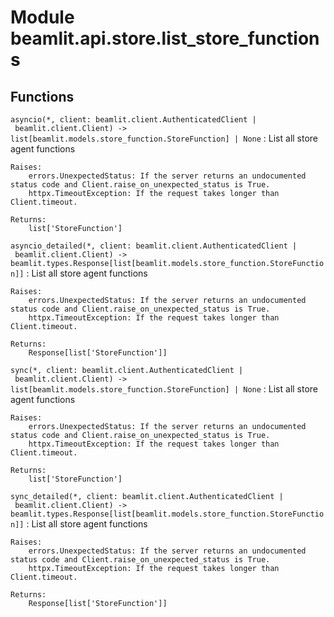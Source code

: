 Module beamlit.api.store.list_store_functions
=============================================

Functions
---------

`asyncio(*, client: beamlit.client.AuthenticatedClient | beamlit.client.Client) ‑> list[beamlit.models.store_function.StoreFunction] | None`
:   List all store agent functions
    
    Raises:
        errors.UnexpectedStatus: If the server returns an undocumented status code and Client.raise_on_unexpected_status is True.
        httpx.TimeoutException: If the request takes longer than Client.timeout.
    
    Returns:
        list['StoreFunction']

`asyncio_detailed(*, client: beamlit.client.AuthenticatedClient | beamlit.client.Client) ‑> beamlit.types.Response[list[beamlit.models.store_function.StoreFunction]]`
:   List all store agent functions
    
    Raises:
        errors.UnexpectedStatus: If the server returns an undocumented status code and Client.raise_on_unexpected_status is True.
        httpx.TimeoutException: If the request takes longer than Client.timeout.
    
    Returns:
        Response[list['StoreFunction']]

`sync(*, client: beamlit.client.AuthenticatedClient | beamlit.client.Client) ‑> list[beamlit.models.store_function.StoreFunction] | None`
:   List all store agent functions
    
    Raises:
        errors.UnexpectedStatus: If the server returns an undocumented status code and Client.raise_on_unexpected_status is True.
        httpx.TimeoutException: If the request takes longer than Client.timeout.
    
    Returns:
        list['StoreFunction']

`sync_detailed(*, client: beamlit.client.AuthenticatedClient | beamlit.client.Client) ‑> beamlit.types.Response[list[beamlit.models.store_function.StoreFunction]]`
:   List all store agent functions
    
    Raises:
        errors.UnexpectedStatus: If the server returns an undocumented status code and Client.raise_on_unexpected_status is True.
        httpx.TimeoutException: If the request takes longer than Client.timeout.
    
    Returns:
        Response[list['StoreFunction']]